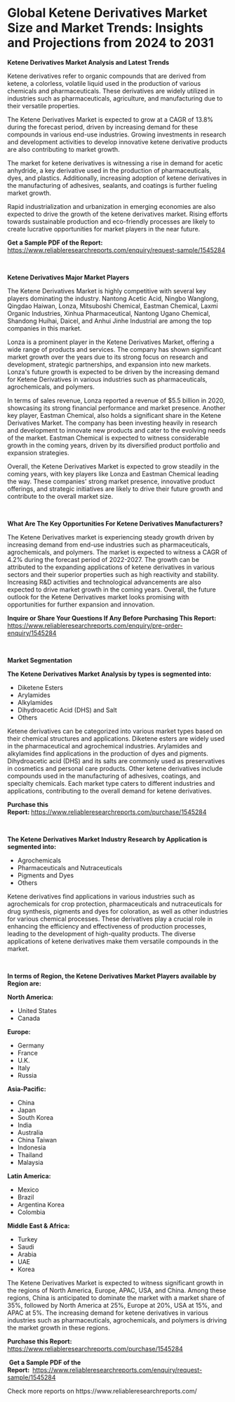 <p><h1>Global Ketene Derivatives Market Size and Market Trends: Insights and Projections from 2024 to 2031</h1></p><p><strong>Ketene Derivatives Market Analysis and Latest Trends</strong></p>
<p><p>Ketene derivatives refer to organic compounds that are derived from ketene, a colorless, volatile liquid used in the production of various chemicals and pharmaceuticals. These derivatives are widely utilized in industries such as pharmaceuticals, agriculture, and manufacturing due to their versatile properties.</p><p>The Ketene Derivatives Market is expected to grow at a CAGR of 13.8% during the forecast period, driven by increasing demand for these compounds in various end-use industries. Growing investments in research and development activities to develop innovative ketene derivative products are also contributing to market growth.</p><p>The market for ketene derivatives is witnessing a rise in demand for acetic anhydride, a key derivative used in the production of pharmaceuticals, dyes, and plastics. Additionally, increasing adoption of ketene derivatives in the manufacturing of adhesives, sealants, and coatings is further fueling market growth.</p><p>Rapid industrialization and urbanization in emerging economies are also expected to drive the growth of the ketene derivatives market. Rising efforts towards sustainable production and eco-friendly processes are likely to create lucrative opportunities for market players in the near future.</p></p>
<p><strong>Get a Sample PDF of the Report:&nbsp;</strong> <a href="https://www.reliableresearchreports.com/enquiry/request-sample/1545284">https://www.reliableresearchreports.com/enquiry/request-sample/1545284</a></p>
<p>&nbsp;</p>
<p><strong>Ketene Derivatives Major Market Players</strong></p>
<p><p>The Ketene Derivatives Market is highly competitive with several key players dominating the industry. Nantong Acetic Acid, Ningbo Wanglong, Qingdao Haiwan, Lonza, Mitsuboshi Chemical, Eastman Chemical, Laxmi Organic Industries, Xinhua Pharmaceutical, Nantong Ugano Chemical, Shandong Huihai, Daicel, and Anhui Jinhe Industrial are among the top companies in this market.</p><p>Lonza is a prominent player in the Ketene Derivatives Market, offering a wide range of products and services. The company has shown significant market growth over the years due to its strong focus on research and development, strategic partnerships, and expansion into new markets. Lonza's future growth is expected to be driven by the increasing demand for Ketene Derivatives in various industries such as pharmaceuticals, agrochemicals, and polymers.</p><p>In terms of sales revenue, Lonza reported a revenue of $5.5 billion in 2020, showcasing its strong financial performance and market presence. Another key player, Eastman Chemical, also holds a significant share in the Ketene Derivatives Market. The company has been investing heavily in research and development to innovate new products and cater to the evolving needs of the market. Eastman Chemical is expected to witness considerable growth in the coming years, driven by its diversified product portfolio and expansion strategies.</p><p>Overall, the Ketene Derivatives Market is expected to grow steadily in the coming years, with key players like Lonza and Eastman Chemical leading the way. These companies' strong market presence, innovative product offerings, and strategic initiatives are likely to drive their future growth and contribute to the overall market size.</p></p>
<p>&nbsp;</p>
<p><strong>What Are The Key Opportunities For Ketene Derivatives Manufacturers?</strong></p>
<p><p>The Ketene Derivatives market is experiencing steady growth driven by increasing demand from end-use industries such as pharmaceuticals, agrochemicals, and polymers. The market is expected to witness a CAGR of 4.2% during the forecast period of 2022-2027. The growth can be attributed to the expanding applications of ketene derivatives in various sectors and their superior properties such as high reactivity and stability. Increasing R&D activities and technological advancements are also expected to drive market growth in the coming years. Overall, the future outlook for the Ketene Derivatives market looks promising with opportunities for further expansion and innovation.</p></p>
<p><strong>Inquire or Share Your Questions If Any Before Purchasing This Report:</strong> <a href="https://www.reliableresearchreports.com/enquiry/pre-order-enquiry/1545284">https://www.reliableresearchreports.com/enquiry/pre-order-enquiry/1545284</a></p>
<p>&nbsp;</p>
<p><strong>Market Segmentation</strong></p>
<p><strong>The Ketene Derivatives Market Analysis by types is segmented into:</strong></p>
<p><ul><li>Diketene Esters</li><li>Arylamides</li><li>Alkylamides</li><li>Dihydroacetic Acid (DHS) and Salt</li><li>Others</li></ul></p>
<p><p>Ketene derivatives can be categorized into various market types based on their chemical structures and applications. Diketene esters are widely used in the pharmaceutical and agrochemical industries. Arylamides and alkylamides find applications in the production of dyes and pigments. Dihydroacetic acid (DHS) and its salts are commonly used as preservatives in cosmetics and personal care products. Other ketene derivatives include compounds used in the manufacturing of adhesives, coatings, and specialty chemicals. Each market type caters to different industries and applications, contributing to the overall demand for ketene derivatives.</p></p>
<p><strong>Purchase this Report:&nbsp;</strong><a href="https://www.reliableresearchreports.com/purchase/1545284">https://www.reliableresearchreports.com/purchase/1545284</a></p>
<p>&nbsp;</p>
<p><strong>The Ketene Derivatives Market Industry Research by Application is segmented into:</strong></p>
<p><ul><li>Agrochemicals</li><li>Pharmaceuticals and Nutraceuticals</li><li>Pigments and Dyes</li><li>Others</li></ul></p>
<p><p>Ketene derivatives find applications in various industries such as agrochemicals for crop protection, pharmaceuticals and nutraceuticals for drug synthesis, pigments and dyes for coloration, as well as other industries for various chemical processes. These derivatives play a crucial role in enhancing the efficiency and effectiveness of production processes, leading to the development of high-quality products. The diverse applications of ketene derivatives make them versatile compounds in the market.</p></p>
<p>&nbsp;</p>
<p><strong>In terms of Region, the Ketene Derivatives Market Players available by Region are:</strong></p>
<p>
    <p> <strong> North America: </strong>
        <ul>
            <li>United States</li>
            <li>Canada</li>
        </ul>
        </p> 
    <p> <strong> Europe: </strong>
        <ul>
            <li>Germany</li>
            <li>France</li>
            <li>U.K.</li>
            <li>Italy</li>
            <li>Russia</li>
        </ul>
        </p> 
    <p> <strong> Asia-Pacific: </strong>
        <ul>
            <li>China</li>
            <li>Japan</li>
            <li>South Korea</li>
            <li>India</li>
            <li>Australia</li>
            <li>China Taiwan</li>
            <li>Indonesia</li>
            <li>Thailand</li>
            <li>Malaysia</li>
        </ul>
        </p> 
    <p> <strong> Latin America: </strong>
        <ul>
            <li>Mexico</li>
            <li>Brazil</li>
            <li>Argentina Korea</li>
            <li>Colombia</li>
        </ul>
        </p> 
    <p> <strong> Middle East & Africa: </strong>
        <ul>
            <li>Turkey</li>
            <li>Saudi</li>
            <li>Arabia</li>
            <li>UAE</li>
            <li>Korea</li>
        </ul>
    </p>
    </p>
<p><p>The Ketene Derivatives Market is expected to witness significant growth in the regions of North America, Europe, APAC, USA, and China. Among these regions, China is anticipated to dominate the market with a market share of 35%, followed by North America at 25%, Europe at 20%, USA at 15%, and APAC at 5%. The increasing demand for ketene derivatives in various industries such as pharmaceuticals, agrochemicals, and polymers is driving the market growth in these regions.</p></p>
<p><strong>Purchase this Report: </strong><a href="https://www.reliableresearchreports.com/purchase/1545284">https://www.reliableresearchreports.com/purchase/1545284</a></p>
<p>&nbsp;<strong>Get a Sample PDF of the Report:&nbsp;&nbsp;</strong><a href="https://www.reliableresearchreports.com/enquiry/request-sample/1545284">https://www.reliableresearchreports.com/enquiry/request-sample/1545284</a></p>
<p><strong></strong></p>
<p>Check more reports on https://www.reliableresearchreports.com/</p>